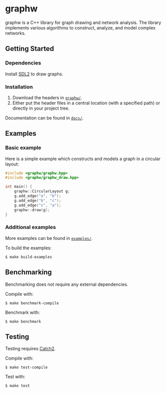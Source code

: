 # graphw

graphw is a C++ library for graph drawing and network analysis. The library implements various algorithms to construct, analyze, and model complex networks.

## Getting Started

### Dependencies

Install [SDL2](http://libsdl.org/download-2.0.php) to draw graphs.

### Installation

1. Download the headers in [`graphw/`](https://github.com/claby2/graphw/tree/master/graphw).
2. Either put the header files in a central location (with a specified path) or directly in your project tree.

Documentation can be found in [`docs/`](./docs/readme.md).

## Examples

### Basic example

Here is a simple example which constructs and models a graph in a circular layout:

```cpp
#include <graphw/graphw.hpp>
#include <graphw/graphw_draw.hpp>

int main() {
    graphw::CircularLayout g;
    g.add_edge("a", "b");
    g.add_edge("b", "c");
    g.add_edge("c", "a");
    graphw::draw(g);
}
```

### Additional examples

More examples can be found in [`examples/`](https://github.com/claby2/graphw/tree/master/examples).

To build the examples:

```console
$ make build-examples
```

## Benchmarking

Benchmarking does not require any external dependencies.

Compile with:

```console
$ make benchmark-compile
```

Benchmark with:

```console
$ make benchmark
```

## Testing

Testing requires [Catch2](https://github.com/catchorg/Catch2/).

Compile with:

```console
$ make test-compile
```

Test with:

```console
$ make test
```
